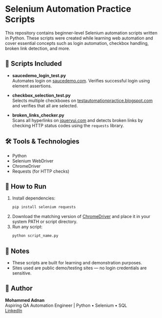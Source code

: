 # Selenium Automation Practice Scripts

This repository contains beginner-level Selenium automation scripts written in Python. These scripts were created while learning web automation and cover essential concepts such as login automation, checkbox handling, broken link detection, and more.

## 🔧 Scripts Included

- **saucedemo_login_test.py**  
  Automates login on [saucedemo.com](https://www.saucedemo.com/). Verifies successful login using element assertions.

- **checkbox_selection_test.py**  
  Selects multiple checkboxes on [testautomationpractice.blogspot.com](https://testautomationpractice.blogspot.com/) and verifies that all are selected.

- **broken_links_checker.py**  
  Scans all hyperlinks on [jqueryui.com](https://jqueryui.com/) and detects broken links by checking HTTP status codes using the `requests` library.

## 🛠 Tools & Technologies
- Python
- Selenium WebDriver
- ChromeDriver
- Requests (for HTTP checks)

## 🚀 How to Run
1. Install dependencies:
   ```bash
   pip install selenium requests
   ```
2. Download the matching version of [ChromeDriver](https://chromedriver.chromium.org/downloads) and place it in your system PATH or script directory.
3. Run any script:
   ```bash
   python script_name.py
   ```

## 📌 Notes
- These scripts are built for learning and demonstration purposes.
- Sites used are public demo/testing sites — no login credentials are sensitive.

## 🔗 Author
**Mohammed Adnan**  
Aspiring QA Automation Engineer | Python • Selenium • SQL  
[LinkedIn](https://www.linkedin.com/in/adnan-ds)
